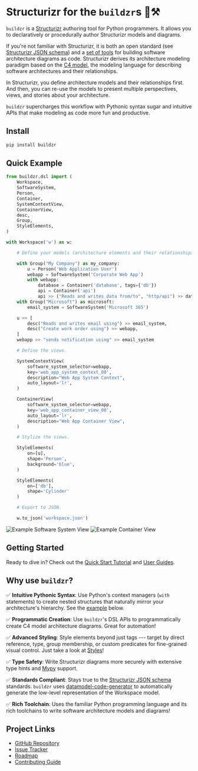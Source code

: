 # Structurizr for the `buildzr`s 🧱⚒️

`buildzr` is a [Structurizr](https://structurizr.com/) authoring tool for Python programmers. It allows you to declaratively or procedurally author Structurizr models and diagrams.

If you're not familiar with Structurizr, it is both an open standard (see [Structurizr JSON schema](https://github.com/structurizr/json)) and a [set of tools](https://docs.structurizr.com/usage) for building software architecture diagrams as code. Structurizr derives its architecture modeling paradigm based on the [C4 model](https://c4model.com/), the modeling language for describing software architectures and their relationships.

In Structurizr, you define architecture models and their relationships first. And then, you can re-use the models to present multiple perspectives, views, and stories about your architecture.

`buildzr` supercharges this workflow with Pythonic syntax sugar and intuitive APIs that make modeling as code more fun and productive.

## Install

```bash
pip install buildzr
```

## Quick Example

```python
from buildzr.dsl import (
    Workspace,
    SoftwareSystem,
    Person,
    Container,
    SystemContextView,
    ContainerView,
    desc,
    Group,
    StyleElements,
)

with Workspace('w') as w:

    # Define your models (architecture elements and their relationships).

    with Group("My Company") as my_company:
        u = Person('Web Application User')
        webapp = SoftwareSystem('Corporate Web App')
        with webapp:
            database = Container('database', tags={'db'})
            api = Container('api')
            api >> ("Reads and writes data from/to", "http/api") >> database
    with Group("Microsoft") as microsoft:
        email_system = SoftwareSystem('Microsoft 365')

    u >> [
        desc("Reads and writes email using") >> email_system,
        desc("Create work order using") >> webapp,
    ]
    webapp >> "sends notification using" >> email_system

    # Define the views.

    SystemContextView(
        software_system_selector=webapp,
        key='web_app_system_context_00',
        description="Web App System Context",
        auto_layout='lr',
    )

    ContainerView(
        software_system_selector=webapp,
        key='web_app_container_view_00',
        auto_layout='lr',
        description="Web App Container View",
    )

    # Stylize the views.

    StyleElements(
        on=[u],
        shape='Person',
        background='blue',
    )

    StyleElements(
        on=['db'],
        shape='Cylinder'
    )

    # Export to JSON.

    w.to_json('workspace.json')
```

![Example Software System View](./docs/images/example_system_context_view.png)
![Example Container View](./docs/images/example_container_view.png)

## Getting Started

Ready to dive in? Check out the [Quick Start Tutorial](https://buildzr.dev/getting-started/quick-start/) and [User Guides](https://buildzr.dev/user-guide/core-concepts/).

## Why use `buildzr`?

✅ **Intuitive Pythonic Syntax**: Use Python's context managers (`with` statements) to create nested structures that naturally mirror your architecture's hierarchy. See the [example](#quick-example) below.

✅ **Programmatic Creation**: Use `buildzr`'s DSL APIs to programmatically create C4 model architecture diagrams. Great for automation!

✅ **Advanced Styling**: Style elements beyond just tags --- target by direct reference, type, group membership, or custom predicates for fine-grained visual control. Just take a look at [Styles](https://buildzr.dev/user-guide/styles/)!

✅ **Type Safety**: Write Structurizr diagrams more securely with extensive type hints and [Mypy](https://mypy-lang.org) support.

✅ **Standards Compliant**: Stays true to the [Structurizr JSON schema](https://github.com/structurizr/json) standards. `buildzr` uses [datamodel-code-generator](https://github.com/koxudaxi/datamodel-code-generator) to automatically generate the low-level representation of the Workspace model.

✅ **Rich Toolchain**: Uses the familiar Python programming language and its rich toolchains to write software architecture models and diagrams!


## Project Links

- [GitHub Repository](https://github.com/amirulmenjeni/buildzr)
- [Issue Tracker](https://github.com/amirulmenjeni/buildzr/issues)
- [Roadmap](roadmap.md)
- [Contributing Guide](contributing.md)